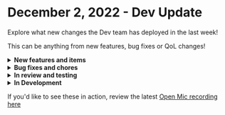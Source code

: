 # December 2, 2022 - Dev Update

Explore what new changes the Dev team has deployed in the last week!

This can be anything from new features, bug fixes or QoL changes!

<details>

<summary><strong>New features and items</strong></summary>

* Vastly improved runtimes and performance of workflows
* Optimized workflow conductor size and reduced overall size by 90%
* Discovered and fixed places in the engine code where postgres sessions were not being closed automatically resulting in session build up
* Profiled and optimized the engine code to reduce the start time of large workflows from \~8 minutes to less than a second
* Hide secrets fields in task forms and don’t return the full data similar to what we do in integration settings screenshot
* Added a generic API action for Hubspot
* Added a button to open the jinja editor populated with the workflow context from the run screen
* Jumpcloud integration
* Improved the iframe style and experience a little bit for embedding forms by making it responsive to the width of the container
* Added the option to insert an SSL certificate for the database integration to support SSL for databases not hosted on Azure or AWS

</details>

<details>

<summary><strong>Bug fixes and chores</strong></summary>

* Fixed a bug where ConnectWise Manage pods weren’t properly refreshing with new data
* Added “role” attribute to Create User Invite action
* \[Internal] Optimized test running in our build tool by splitting test individual and not by class
* Fixed an edge case bug causing the workflow builder to crash if the field was expecting a string and an array was provided
* Fixed a bug with hubspot company webhooks where we weren’t properly pluralizing “company” to “companies”
* Fixed bug on the integration settings page for ingram micro cloud
* Removed Staff requirement for user invites
* \[internal] Added a cron job to sync our permission system
* Fixed a bug where HubSpot actions accepting custom\_properties would fail if no custom\_properties object was passed.
* Fixed a bug where eagerly loaded dynamic form options were always pulling from the original cache and not refreshing from source
* Added validation for trigger parameters. Previously fields were just marked as required but the system was allowing them to be submitted when empty resulting in bugs
* Improved error messages for expired NinjaRMM tokens

</details>

<details>

<summary><strong>In review and testing</strong></summary>

* Add jinja evaluation to trigger criteria for more flexible logic
* Add tags to workflows so users can group and search workflows by tag
* Crowdstrike integration
* Replace cloning backend with code used for import/export. This will fix bugs and current short-comings of the current cloning system
* Optimize form conditionals
* Implement automatic http request retries with backoff

</details>

<details>

<summary><strong>In Development</strong></summary>



</details>

If you'd like to see these in action, review the latest [Open Mic recording here](../../roc-open-mics/2022-roc-open-mics/december-2nd-2022-using-custom-http-requests-haveibeenpwned-with-your-existing-integrations.md)
